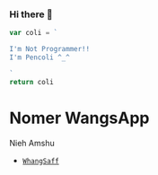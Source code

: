 ### Hi there 👋
```js
var coli = `

I'm Not Programmer!!
I'm Pencoli ^_^

`
return coli
```

# Nomer WangsApp 
Nieh Amshu
* [`WhangSaff`](https://wa.me/6289677763976?text=Banh+dah+Comli+belum?+🗿)





<!--
**RTeam1/RTeam1** is a ✨ _special_ ✨ repository because its `README.md` (this file) appears on your GitHub profile.

Here are some ideas to get you started:

- 🔭 I’m currently working on ...
- 🌱 I’m currently learning ...
- 👯 I’m looking to collaborate on ...
- 🤔 I’m looking for help with ...
- 💬 Ask me about ...
- 📫 How to reach me: ...
- 😄 Pronouns: ...
- ⚡ Fun fact: ...
--!>
